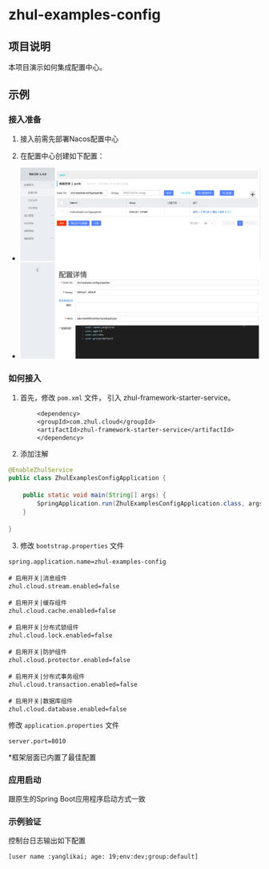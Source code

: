 # zhul-examples-config

## 项目说明

本项目演示如何集成配置中心。

## 示例

### 接入准备

1. 接入前需先部署Nacos配置中心

2. 在配置中心创建如下配置：

  + ![](src/main/resources/imgs/配置管理.png)
  + ![](src/main/resources/imgs/配置详情.png)
 

### 如何接入

1. 首先，修改 `pom.xml` 文件， 引入 zhul-framework-starter-service。

````
		<dependency>
        <groupId>com.zhul.cloud</groupId>
        <artifactId>zhul-framework-starter-service</artifactId>
		</dependency>
````

2. 添加注解

```java
@EnableZhulService
public class ZhulExamplesConfigApplication {

	public static void main(String[] args) {
		SpringApplication.run(ZhulExamplesConfigApplication.class, args);
	}

}
```

3. 修改 `bootstrap.properties` 文件

```
spring.application.name=zhul-examples-config

# 启用开关|消息组件
zhul.cloud.stream.enabled=false

# 启用开关|缓存组件
zhul.cloud.cache.enabled=false

# 启用开关|分布式锁组件
zhul.cloud.lock.enabled=false

# 启用开关|防护组件
zhul.cloud.protector.enabled=false

# 启用开关|分布式事务组件
zhul.cloud.transaction.enabled=false

# 启用开关|数据库组件
zhul.cloud.database.enabled=false

```

修改 `application.properties` 文件

```
server.port=8010
```

*框架层面已内置了最佳配置

### 应用启动

跟原生的Spring Boot应用程序启动方式一致

### 示例验证

控制台日志输出如下配置

```
[user name :yanglikai; age: 19;env:dev;group:default]
```